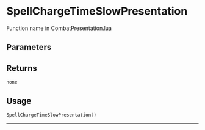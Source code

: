 # SpellChargeTimeSlowPresentation
Function name in CombatPresentation.lua
## Parameters

## Returns
`none`
## Usage
```lua
SpellChargeTimeSlowPresentation()
```
---
